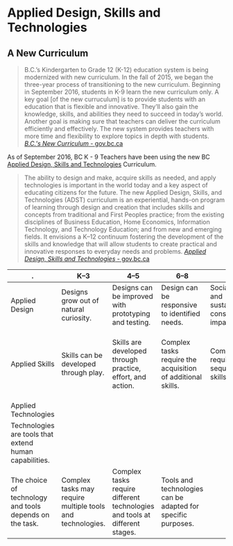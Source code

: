 # Applied Design, Skills and Technologies

## A New Curriculum

> B.C.’s Kindergarten to Grade 12 (K-12) education system is being modernized with new curriculum. In the fall of 2015, we began the three-year process of transitioning to the new curriculum.
> Beginning in September 2016, students in K-9 learn the new curriculum only. 
> A key goal \[of the new curruculum\] is to provide students with an education that is flexible and innovative. They’ll also gain the knowledge, skills, and abilities they need to succeed in today’s world.
> Another goal is making sure that teachers can deliver the curriculum efficiently and effectively. The new system provides teachers with more time and flexibility to explore topics in depth with students.
> [_B.C.'s New Curriculum_ - gov.bc.ca](http://www2.gov.bc.ca/gov/content/education-training/k-12/teach/curriculum)

As of September 2016, BC K - 9 Teachers have been using the new BC [Applied Design, Skills and Technologies](https://curriculum.gov.bc.ca/curriculum/applied-design-skills-and-technologies/introduction) Curriculum.  

> The ability to design and make, acquire skills as needed, and apply technologies is important in the world today and a key aspect of educating citizens for the future.
> The new Applied Design, Skills, and Technologies (ADST) curriculum is an experiential, hands-on program of learning through design and creation that includes skills and concepts from traditional and First Peoples practice; from the existing disciplines of Business Education, Home Economics, Information Technology, and Technology Education; and from new and emerging fields. It envisions a K–12 continuum fostering the development of the skills and knowledge that will allow students to create practical and innovative responses to everyday needs and problems.
> [_Applied Design, Skills and Technologies_ - gov.bc.ca](https://curriculum.gov.bc.ca/curriculum/applied-design-skills-and-technologies/introduction)

. | K–3	| 4–5	| 6–8	| 9–10	| 11–12
---|---|---|---|---|---
Applied Design|	Designs grow out of natural curiosity.|	Designs can be improved with prototyping and testing.|	Design can be responsive to identified needs.|	Social, ethical, and sustainability considerations impact design.|	Products can be designed for lifecycle.
Applied Skills|	Skills can be developed through play.|	Skills are developed through practice, effort, and action.|	Complex tasks require the acquisition of additional skills.|	Complex tasks require the sequencing of skills.|	Personal design interests require the evaluation and refinement of skills.
Applied Technologies	|
Technologies are tools that extend human capabilities.|
The choice of technology and tools depends on the task.|	Complex tasks may require multiple tools and technologies.|	Complex tasks require different technologies and tools at different stages.|	Tools and technologies can be adapted for specific purposes.
